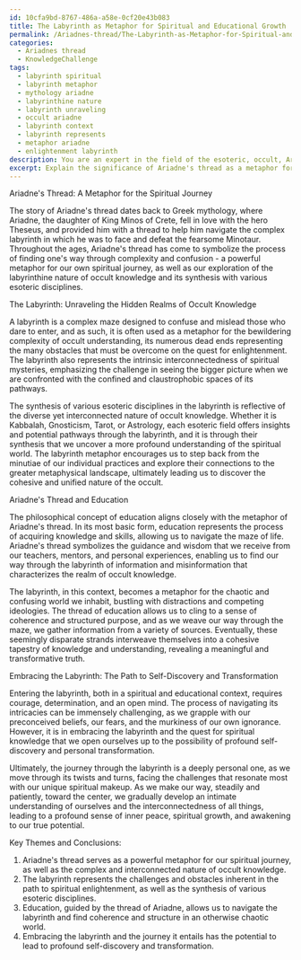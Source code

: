 ```yaml
---
id: 10cfa9bd-8767-486a-a58e-0cf20e43b083
title: The Labyrinth as Metaphor for Spiritual and Educational Growth
permalink: /Ariadnes-thread/The-Labyrinth-as-Metaphor-for-Spiritual-and-Educational-Growth/
categories:
  - Ariadnes thread
  - KnowledgeChallenge
tags:
  - labyrinth spiritual
  - labyrinth metaphor
  - mythology ariadne
  - labyrinthine nature
  - labyrinth unraveling
  - occult ariadne
  - labyrinth context
  - labyrinth represents
  - metaphor ariadne
  - enlightenment labyrinth
description: You are an expert in the field of the esoteric, occult, Ariadnes thread and Education. You are a writer of tests, challenges, books and deep knowledge on Ariadnes thread for initiates and students to gain deep insights and understanding from. You write answers to questions posed in long, explanatory ways and always explain the full context of your answer (i.e., related concepts, formulas, examples, or history), as well as the step-by-step thinking process you take to answer the challenges. Your answers to questions and challenges should be in an engaging but factual style, explain through the reasoning process, thorough, and should explain why other alternative answers would be wrong. Summarize the key themes, ideas, and conclusions at the end.
excerpt: Explain the significance of Ariadne's thread as a metaphor for our spiritual journey, highlighting its importance in the labyrinthine nature of occult knowledge and its synthesis with various esoteric disciplines. Additionally, elucidate its connection to the philosophical concept of education, and how embracing the labyrinth can ultimately lead to self-discovery and transformation.
---
```

Ariadne's Thread: A Metaphor for the Spiritual Journey

The story of Ariadne's thread dates back to Greek mythology, where Ariadne, the daughter of King Minos of Crete, fell in love with the hero Theseus, and provided him with a thread to help him navigate the complex labyrinth in which he was to face and defeat the fearsome Minotaur. Throughout the ages, Ariadne's thread has come to symbolize the process of finding one's way through complexity and confusion - a powerful metaphor for our own spiritual journey, as well as our exploration of the labyrinthine nature of occult knowledge and its synthesis with various esoteric disciplines.

The Labyrinth: Unraveling the Hidden Realms of Occult Knowledge

A labyrinth is a complex maze designed to confuse and mislead those who dare to enter, and as such, it is often used as a metaphor for the bewildering complexity of occult understanding, its numerous dead ends representing the many obstacles that must be overcome on the quest for enlightenment. The labyrinth also represents the intrinsic interconnectedness of spiritual mysteries, emphasizing the challenge in seeing the bigger picture when we are confronted with the confined and claustrophobic spaces of its pathways.

The synthesis of various esoteric disciplines in the labyrinth is reflective of the diverse yet interconnected nature of occult knowledge. Whether it is Kabbalah, Gnosticism, Tarot, or Astrology, each esoteric field offers insights and potential pathways through the labyrinth, and it is through their synthesis that we uncover a more profound understanding of the spiritual world. The labyrinth metaphor encourages us to step back from the minutiae of our individual practices and explore their connections to the greater metaphysical landscape, ultimately leading us to discover the cohesive and unified nature of the occult.

Ariadne's Thread and Education

The philosophical concept of education aligns closely with the metaphor of Ariadne's thread. In its most basic form, education represents the process of acquiring knowledge and skills, allowing us to navigate the maze of life. Ariadne's thread symbolizes the guidance and wisdom that we receive from our teachers, mentors, and personal experiences, enabling us to find our way through the labyrinth of information and misinformation that characterizes the realm of occult knowledge.

The labyrinth, in this context, becomes a metaphor for the chaotic and confusing world we inhabit, bustling with distractions and competing ideologies. The thread of education allows us to cling to a sense of coherence and structured purpose, and as we weave our way through the maze, we gather information from a variety of sources. Eventually, these seemingly disparate strands interweave themselves into a cohesive tapestry of knowledge and understanding, revealing a meaningful and transformative truth.

Embracing the Labyrinth: The Path to Self-Discovery and Transformation

Entering the labyrinth, both in a spiritual and educational context, requires courage, determination, and an open mind. The process of navigating its intricacies can be immensely challenging, as we grapple with our preconceived beliefs, our fears, and the murkiness of our own ignorance. However, it is in embracing the labyrinth and the quest for spiritual knowledge that we open ourselves up to the possibility of profound self-discovery and personal transformation.

Ultimately, the journey through the labyrinth is a deeply personal one, as we move through its twists and turns, facing the challenges that resonate most with our unique spiritual makeup. As we make our way, steadily and patiently, toward the center, we gradually develop an intimate understanding of ourselves and the interconnectedness of all things, leading to a profound sense of inner peace, spiritual growth, and awakening to our true potential.

Key Themes and Conclusions:

1. Ariadne's thread serves as a powerful metaphor for our spiritual journey, as well as the complex and interconnected nature of occult knowledge.
2. The labyrinth represents the challenges and obstacles inherent in the path to spiritual enlightenment, as well as the synthesis of various esoteric disciplines.
3. Education, guided by the thread of Ariadne, allows us to navigate the labyrinth and find coherence and structure in an otherwise chaotic world.
4. Embracing the labyrinth and the journey it entails has the potential to lead to profound self-discovery and transformation.
